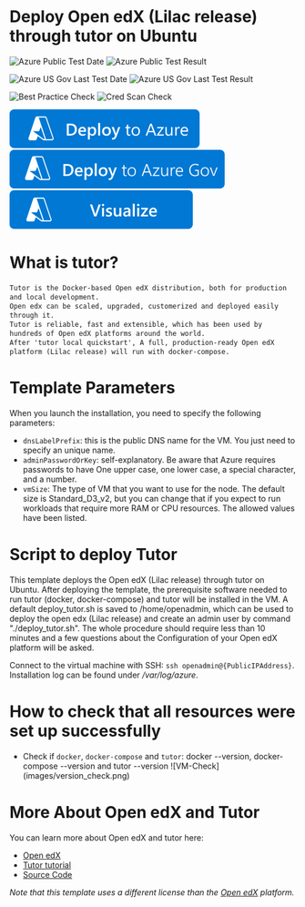 # Deploy Open edX (Lilac release) through tutor on Ubuntu

![Azure Public Test Date](https://azurequickstartsservice.blob.core.windows.net/badges/application-workloads/opendx/openedx-devstack-ubuntu/PublicLastTestDate.svg)
![Azure Public Test Result](https://azurequickstartsservice.blob.core.windows.net/badges/application-workloads/opendx/openedx-devstack-ubuntu/PublicDeployment.svg)

![Azure US Gov Last Test Date](https://azurequickstartsservice.blob.core.windows.net/badges/application-workloads/opendx/openedx-devstack-ubuntu/FairfaxLastTestDate.svg)
![Azure US Gov Last Test Result](https://azurequickstartsservice.blob.core.windows.net/badges/application-workloads/opendx/openedx-devstack-ubuntu/FairfaxDeployment.svg)

![Best Practice Check](https://azurequickstartsservice.blob.core.windows.net/badges/application-workloads/opendx/openedx-devstack-ubuntu/BestPracticeResult.svg)
![Cred Scan Check](https://azurequickstartsservice.blob.core.windows.net/badges/application-workloads/opendx/openedx-devstack-ubuntu/CredScanResult.svg)

[![Deploy To Azure](https://raw.githubusercontent.com/Azure/azure-quickstart-templates/master/1-CONTRIBUTION-GUIDE/images/deploytoazure.svg?sanitize=true)](https://portal.azure.com/#create/Microsoft.Template/uri/https%3A%2F%2Fraw.githubusercontent.com%2FAzure%2Fazure-quickstart-templates%2Fmaster%2Fapplication-workloads%2Fopendx%2Fopenedx-devstack-ubuntu%2Fazuredeploy.json)  
[![Deploy To Azure US Gov](https://raw.githubusercontent.com/Azure/azure-quickstart-templates/master/1-CONTRIBUTION-GUIDE/images/deploytoazuregov.svg?sanitize=true)](https://portal.azure.us/#create/Microsoft.Template/uri/https%3A%2F%2Fraw.githubusercontent.com%2FAzure%2Fazure-quickstart-templates%2Fmaster%2Fapplication-workloads%2Fopendx%2Fopenedx-devstack-ubuntu%2Fazuredeploy.json)
[![Visualize](https://raw.githubusercontent.com/Azure/azure-quickstart-templates/master/1-CONTRIBUTION-GUIDE/images/visualizebutton.svg?sanitize=true)](http://armviz.io/#/?load=https%3A%2F%2Fraw.githubusercontent.com%2FAzure%2Fazure-quickstart-templates%2Fmaster%2Fapplication-workloads%2Fopendx%2Fopenedx-devstack-ubuntu%2Fazuredeploy.json)

# What is tutor?

```
Tutor is the Docker-based Open edX distribution, both for production and local development. 
Open edx can be scaled, upgraded, customerized and deployed easily through it. 
Tutor is reliable, fast and extensible, which has been used by hundreds of Open edX platforms around the world.
After 'tutor local quickstart', A full, production-ready Open edX platform (Lilac release) will run with docker-compose.
```
# Template Parameters

When you launch the installation, you need to specify the following parameters:

* `dnsLabelPrefix`: this is the public DNS name for the VM. You just need to specify an unique name.
* `adminPasswordOrKey`: self-explanatory. Be aware that Azure requires passwords to have One upper case, one lower case, a special character, and a number.
* `vmSize`: The type of VM that you want to use for the node. The default size is Standard_D3_v2, but you can change that if you expect to run workloads that require more RAM or CPU resources. The allowed values have been listed.

# Script to deploy Tutor

This template deploys the Open edX (Lilac release) through tutor on Ubuntu. After deploying the template, the prerequisite software needed to run tutor (docker, docker-compose) and tutor will be installed in the VM.
A default deploy_tutor.sh is saved to /home/openadmin, which can be used to deploy the open edx (Lilac release) and create an admin user by command "./deploy_tutor.sh". The whole procedure should require less than 10 minutes and a few questions about the Configuration of your Open edX platform will be asked. 

Connect to the virtual machine with SSH: `ssh openadmin@{PublicIPAddress}`. Installation log can be found under */var/log/azure*.

# How to check that all resources were set up successfully
* Check if `docker`, `docker-compose` and `tutor`:
docker --version, docker-compose --version and tutor --version
![VM-Check] (images/version_check.png)

# More About Open edX and Tutor

You can learn more about Open edX and tutor here:
- [Open edX](https://open.edx.org)
- [Tutor tutorial](https://docs.tutor.overhang.io/)
- [Source Code](https://github.com/edx/edx-platform)

*Note that this template uses a different license than the [Open edX](https://github.com/edx/edx-platform/blob/master/LICENSE) platform.*


